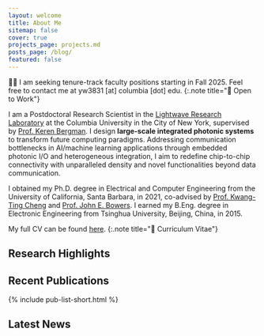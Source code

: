```yaml
---
layout: welcome
title: About Me
sitemap: false
cover: true
projects_page: projects.md
posts_page: /blog/
featured: false
---
```


🕵️‍♂️ I am seeking tenure-track faculty positions starting in Fall 2025. Feel free to contact me at yw3831 [at] columbia [dot] edu.
{:.note title="📢 Open to Work"}

I am a Postdoctoral Research Scientist in the [Lightwave Research Laboratory](https://lightwave.ee.columbia.edu) at the Columbia University in the City of New York, supervised by [Prof. Keren Bergman](https://lightwave.ee.columbia.edu/bergman). I design **large-scale integrated photonic systems** to transform future computing paradigms. Addressing communication bottlenecks in AI/machine learning applications through embedded photonic I/O and heterogeneous integration, I aim to redefine chip-to-chip connectivity with unparalleled density and novel functionalities beyond data communication.

I obtained my Ph.D. degree in Electrical and Computer Engineering from the University of California, Santa Barbara, in 2021, co-advised by [Prof. Kwang-Ting Cheng](https://seng.hkust.edu.hk/about/people/faculty/tim-kwang-ting-cheng) and [Prof. John E. Bowers](https://engineering.ucsb.edu/people/john-bowers). I earned my B.Eng. degree in Electronic Engineering from Tsinghua University, Beijing, China, in 2015.

My full CV can be found [here](/assets/files/cv_yw.pdf).
{:.note title="📎 Curriculum Vitae"}

## Research Highlights

<!--projects-->

## Recent Publications

{% include pub-list-short.html %}

## Latest News

<!--posts-->
